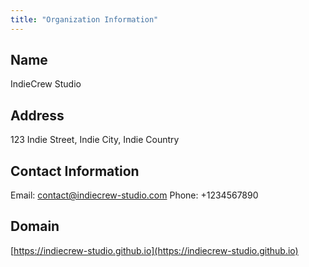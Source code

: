 ```yaml
---
title: "Organization Information"
---
```


## Name
IndieCrew Studio

## Address
123 Indie Street, Indie City, Indie Country

## Contact Information
Email: contact@indiecrew-studio.com
Phone: +1234567890

## Domain
[https://indiecrew-studio.github.io](https://indiecrew-studio.github.io)

